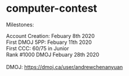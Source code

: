# computer-contest

Milestones:

Account Creation: Febuary 8th 2020\
First DMOJ 5PP: Febuary 11th 2020\
First CCC: 60/75 in Junior\
Rank #1000 DMOJ Febuary 28th 2020\
\
DMOJ: https://dmoj.ca/user/andrewchenanyuan

